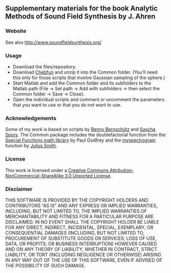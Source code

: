 ## Supplementary materials for the book Analytic Methods of Sound Field Synthesis by J. Ahren


### Website

See also http://www.soundfieldsynthesis.org/


### Usage

* Download the files/repository.
* Download [Chebfun](http://www2.maths.ox.ac.uk/chebfun/download/) and unzip it into the Common folder. (You’ll need this only for
those scripts that involve Gaussian sampling of the sphere.)
* Start Matlab and add the Common folder and its subfolders to the Matlab path
(File -> Set path -> Add with subfolders -> then select the Common folder ->
Save -> Close).
* Open the individual scripts and comment or uncomment the parameters that you
want to use or that you do not want to use.


### Acknowledgements

Some of my work is based on scripts by
[Benny Bernschütz](http://www.f07.fh-koeln.de/fakultaet/personen/mitarbeiter/benjamin.bernschuetz/)
and 
[Sascha Spors](http://www.int.uni-rostock.de/Mitarbeiter-Info.23+B6Jkw9MCZjSGFzaD0wODNjMDVlMzc3NGM0ZjFjZDA2MWViYWVmNTM0YjUxNSZ0eF9qcHN0YWZmX3BpMSU1QmJhY2tJZCU1RD0zJnR4X2pwc3RhZmZfcGkxJTVCc2hvd1VpZCU1RD0xMTE_.0.html).
The Common package includes the doublefactorial function from the
[Special Functions math library](http://www.mathworks.com/matlabcentral/fileexchange/978)
by Paul Godfrey and the
[myspectrogram](https://ccrma.stanford.edu/~jos/sasp/Matlab_listing_myspectrogram_m.html)
function by
[Julius Smith](https://ccrma.stanford.edu/~jos/).


### License

This work is licensed under a
[Creative Commons Attribution-NonCommercial-ShareAlike 3.0 Unported License](http://creativecommons.org/licenses/by-nc-sa/3.0/).


### Disclaimer

THIS SOFTWARE IS PROVIDED BY THE COPYRIGHT HOLDERS AND CONTRIBUTORS “AS IS” AND
ANY EXPRESS OR IMPLIED WARRANTIES, INCLUDING, BUT NOT LIMITED TO, THE IMPLIED
WARRANTIES OF MERCHANTABILITY AND FITNESS FOR A PARTICULAR PURPOSE ARE
DISCLAIMED. IN NO EVENT SHALL THE COPYRIGHT HOLDER BE LIABLE FOR ANY DIRECT,
INDIRECT, INCIDENTAL, SPECIAL, EXEMPLARY, OR CONSEQUENTIAL DAMAGES (INCLUDING,
BUT NOT LIMITED TO, PROCUREMENT OF SUBSTITUTE GOODS OR SERVICES; LOSS OF USE,
DATA, OR PROFITS; OR BUSINESS INTERRUPTION) HOWEVER CAUSED AND ON ANY THEORY OF
LIABILITY, WHETHER IN CONTRACT, STRICT LIABILITY, OR TORT (INCLUDING NEGLIGENCE
OR OTHERWISE) ARISING IN ANY WAY OUT OF THE USE OF THIS SOFTWARE, EVEN IF
ADVISED OF THE POSSIBILITY OF SUCH DAMAGE.
